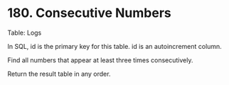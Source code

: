 # 180. Consecutive Numbers

Table: Logs

In SQL, id is the primary key for this table.
id is an autoincrement column.
 

Find all numbers that appear at least three times consecutively.

Return the result table in any order.
